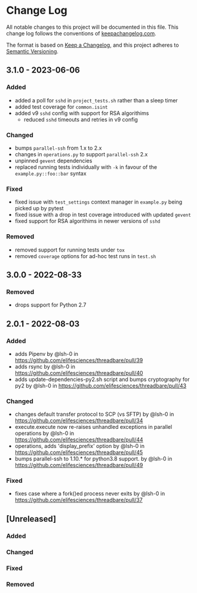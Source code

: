 # Change Log
All notable changes to this project will be documented in this file. This change log follows the conventions of [keepachangelog.com](http://keepachangelog.com/).

The format is based on [Keep a Changelog](https://keepachangelog.com/en/1.0.0/),
and this project adheres to [Semantic Versioning](https://semver.org/spec/v2.0.0.html).

## 3.1.0 - 2023-06-06

### Added

* added a poll for `sshd` in `project_tests.sh` rather than a sleep timer
* added test coverage for `common.isint`
* added v9 `sshd` config with support for RSA algorithims
    - reduced `sshd` timeouts and retries in v9 config

### Changed

* bumps `parallel-ssh` from 1.x to 2.x
* changes in `operations.py` to support `parallel-ssh` 2.x
* unpinned `gevent` dependencies
* replaced running tests individually with `-k` in favour of the `example.py::foo::bar` syntax

### Fixed

* fixed issue with `test_settings` context manager in `example.py` being picked up by pytest
* fixed issue with a drop in test coverage introduced with updated `gevent`
* fixed support for RSA algorithims in newer versions of `sshd`

### Removed

* removed support for running tests under `tox`
* removed `coverage` options for ad-hoc test runs in `test.sh`

## 3.0.0 - 2022-08-33

### Removed

* drops support for Python 2.7

## 2.0.1 - 2022-08-03

### Added

* adds Pipenv by @lsh-0 in https://github.com/elifesciences/threadbare/pull/39
* adds rsync by @lsh-0 in https://github.com/elifesciences/threadbare/pull/40
* adds update-dependencies-py2.sh script and bumps cryptography for py2 by @lsh-0 in https://github.com/elifesciences/threadbare/pull/43

### Changed

* changes default transfer protocol to SCP (vs SFTP) by @lsh-0 in https://github.com/elifesciences/threadbare/pull/34
* execute.execute now re-raises unhandled exceptions in parallel operations by @lsh-0 in https://github.com/elifesciences/threadbare/pull/44
* operations, adds 'display_prefix' option by @lsh-0 in https://github.com/elifesciences/threadbare/pull/45
* bumps parallel-ssh to 1.10.* for python3.8 support. by @lsh-0 in https://github.com/elifesciences/threadbare/pull/49

### Fixed

* fixes case where a fork()ed process never exits by @lsh-0 in https://github.com/elifesciences/threadbare/pull/37

## [Unreleased]

### Added

### Changed

### Fixed

### Removed

